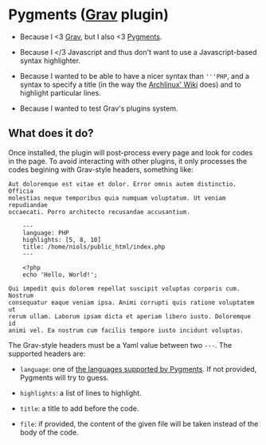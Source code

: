 Pygments ([Grav] plugin)
========================

- Because I <3 [Grav], but I also <3 [Pygments].

- Because I </3 Javascript and thus don't want to use a Javascript-based syntax
  highlighter.

- Because I wanted to be able to have a nicer syntax than `'''PHP`, and a
  syntax to specify a title (in the way the [Archlinux' Wiki][Archlinux-Wiki]
  does) and to highlight particular lines.

- Because I wanted to test Grav's plugins system.


What does it do?
----------------

Once installed, the plugin will post-process every page and look for codes in
the page. To avoid interacting with other plugins, it only processes the codes
begining with Grav-style headers, something like:

    Aut doloremque est vitae et dolor. Error omnis autem distinctio. Officia
	molestias neque temporibus quia numquam voluptatum. Ut veniam repudiandae
	occaecati. Porro architecto recusandae accusantium.
	
	    ---
		language: PHP
		highlights: [5, 8, 10]
		title: /home/niols/public_html/index.php
		---
		
		<?php
		echo 'Hello, World!';
	
	Qui impedit quis dolorem repellat suscipit voluptas corporis cum. Nostrum
	consequatur eaque veniam ipsa. Animi corrupti quis ratione voluptatem ut
	rerum ullam. Laborum ipsam dicta et aperiam libero iusto. Doloremque id
	animi vel. Ea nostrum cum facilis tempore iusto incidunt voluptas.

The Grav-style headers must be a Yaml value between two `---`. The supported
headers are:

- `language`: one of [the languages supported by Pygments][Pygments-languages].
  If not provided, Pygments will try to guess.

- `highlights`: a list of lines to highlight.

- `title`: a title to add before the code.

- `file`: if provided, the content of the given file will be taken instead of
  the body of the code.


[Archlinux-Wiki]: https://wiki.archlinux.org/
[Grav]: http://getgrav.org/
[Pygments]: http://pygments.org/
[Pygments-languages]: http://pygments.org/languages/
